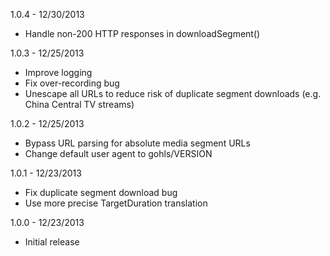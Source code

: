 1.0.4 - 12/30/2013

* Handle non-200 HTTP responses in downloadSegment()

1.0.3 - 12/25/2013

* Improve logging
* Fix over-recording bug
* Unescape all URLs to reduce risk of duplicate segment downloads (e.g. China Central TV streams)

1.0.2 - 12/25/2013

* Bypass URL parsing for absolute media segment URLs
* Change default user agent to gohls/VERSION

1.0.1 - 12/23/2013

* Fix duplicate segment download bug
* Use more precise TargetDuration translation

1.0.0 - 12/23/2013

* Initial release